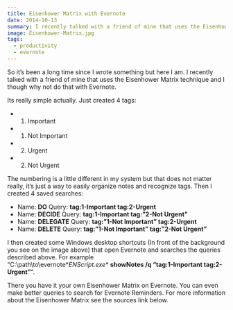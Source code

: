 ```yaml
---
title: Eisenhower Matrix with Evernote
date: 2014-10-13
summary: I recently talked with a friend of mine that uses the Eisenhower Matrix technique and I though why not do that with Evernote.
image: Eisenhower-Matrix.jpg
tags:
  - productivity
  - evernote
---
```

So it’s been a long time since I wrote something but here I am. I recently talked with a friend of mine that uses the Eisenhower Matrix technique and I though why not do that with Evernote.

  
Its really simple actually. Just created 4 tags:

- 1. Important
- 1. Not Important
- 2. Urgent
- 2. Not Urgent

The numbering is a little different in my system but that does not matter really, it’s just a way to easily organize notes and recognize tags. Then I created 4 saved searches:

- Name: **DO** Query: **tag:1-Important tag:2-Urgent**
- Name: **DECIDE** Query: **tag:1-Important tag:”2-Not Urgent”**
- Name: **DELEGATE** Query: **tag:”1-Not Important” tag:2-Urgent**
- Name: **DELETE** Query: **tag:”1-Not Important” tag:”2-Not Urgent”**

I then created some Windows desktop shortcuts (In front of the background you see on the image above) that open Evernote and searches the queries described above. For example “C:\path\to\evernote\**ENScript.exe** **showNotes /q “tag:1-Important tag:2-Urgent”**“.

There you have it your own Eisenhower Matrix on Evernote. You can even make better queries to search for Evernote Reminders. For more information about the Eisenhower Matrix see the sources link below.